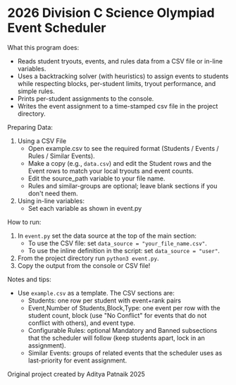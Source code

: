 # 2026 Division C Science Olympiad Event Scheduler

What this program does:
- Reads student tryouts, events, and rules data from a CSV file or in-line variables.
- Uses a backtracking solver (with heuristics) to assign events to students while respecting blocks, per-student limits, tryout performance, and simple rules.
- Prints per-student assignments to the console.
- Writes the event assignment to a time-stamped csv file in the project directory.

Preparing Data:
1. Using a CSV File
   - Open example.csv to see the required format (Students / Events / Rules / Similar Events).
   - Make a copy (e.g., `data.csv`) and edit the Student rows and the Event rows to match your local tryouts and event counts.
   - Edit the source_path variable to your file name.
   - Rules and similar-groups are optional; leave blank sections if you don't need them.
2. Using in-line variables:
   - Set each variable as shown in event.py

How to run:
1. In `event.py` set the data source at the top of the main section:
   - To use the CSV file: set `data_source = "your_file_name.csv"`.
   - To use the inline definition in the script: set `data_source = "user"`.
2. From the project directory run `python3 event.py`.
3. Copy the output from the console or CSV file!

Notes and tips:
- Use `example.csv` as a template. The CSV sections are:
  - Students: one row per student with event+rank pairs
  - Event,Number of Students,Block,Type: one event per row with the student count, block (use "No Conflict" for events that do not conflict with others), and event type.
  - Configurable Rules: optional Mandatory and Banned subsections that the scheduler will follow (keep students apart, lock in an assignment).
  - Similar Events: groups of related events that the scheduler uses as last-priority for event assignment.

Original project created by Aditya Patnaik 2025